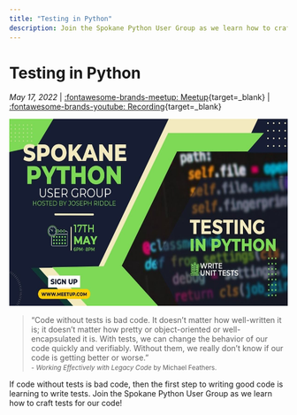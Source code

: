 ```yaml
---
title: "Testing in Python"
description: Join the Spokane Python User Group as we learn how to craft tests for our code!
---
```


# Testing in Python

_May 17, 2022_ | [:fontawesome-brands-meetup: Meetup](https://www.meetup.com/Python-Spokane/events/284979634/){target=_blank} | [:fontawesome-brands-youtube: Recording](https://youtu.be/L-NX81YvqS4){target=_blank}

<img src="/img/testing-in-python.jpg" width="600" height="337.5">

> “Code without tests is bad code. It doesn’t matter how well-written it is; it doesn’t matter how pretty or object-oriented or well-encapsulated it is. With tests, we can change the behavior of our code quickly and verifiably. Without them, we really don’t know if our code is getting better or worse.”  
> <small>- _Working Effectively with Legacy Code_ by Michael Feathers.</small>

If code without tests is bad code, then the first step to writing good code is learning to write tests. Join the Spokane Python User Group as we learn how to craft tests for our code!
